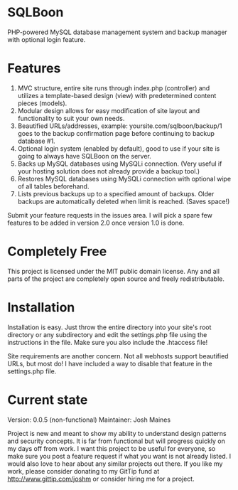 SQLBoon
=======

PHP-powered MySQL database management system and backup manager with optional login feature.

Features
=======

1. MVC structure, entire site runs through index.php (controller) and utilizes a template-based design (view) with predetermined content pieces (models).
2. Modular design allows for easy modification of site layout and functionality to suit your own needs.
3. Beautified URLs/addresses, example: yoursite.com/sqlboon/backup/1 goes to the backup confirmation page before continuing to backup database #1.
4. Optional login system (enabled by default), good to use if your site is going to always have SQLBoon on the server.
5. Backs up MySQL databases using MySQLi connection. (Very useful if your hosting solution does not already provide a backup tool.)
6. Restores MySQL databases using MySQLi connection with optional wipe of all tables beforehand.
7. Lists previous backups up to a specified amount of backups.  Older backups are automatically deleted when limit is reached. (Saves space!)

Submit your feature requests in the issues area.  I will pick a spare few features to be added in version 2.0 once version 1.0 is done.

Completely Free
=======

This project is licensed under the MIT public domain license. Any and all parts of the project are completely open source and freely redistributable.

Installation
=======

Installation is easy.  Just throw the entire directory into your site's root directory or any subdirectory and edit the settings.php file using the instructions in the file.  Make sure you also include the .htaccess file!

Site requirements are another concern.  Not all webhosts support beautified URLs, but most do!  I have included a way to disable that feature in the settings.php file.

Current state
=======
Version: 0.0.5 (non-functional)
Maintainer: Josh Maines

Project is new and meant to show my ability to understand design patterns and security concepts.  It is far from functional but will progress quickly on my days off from work.  I want this project to be useful for everyone, so make sure you post a feature request if what you want is not already listed.  I would also love to hear about any similar projects out there.  If you like my work, please consider donating to my GitTip fund at http://www.gittip.com/joshm or consider hiring me for a project.